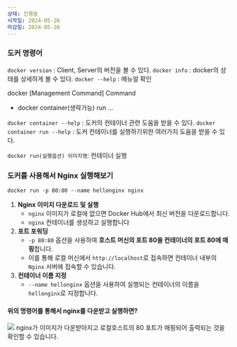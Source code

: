 ```yaml
---
상태: 진행중
시작일: 2024-05-26
마감일: 2024-05-26
---
```

### 도커 명령어
`docker version` : Client, Server의 버전을 볼 수 있다.
`docker info` : docker의 상태를 상세하게 볼 수 있다.
`docker --help` : 메뉴얼 확인

docker [Management Command] Command
- docker container(생략가능) run ...

`docker container --help` : 도커의  컨테이너 관련 도움을 받을 수 있다.
`docker container run --help` : 도커 컨테이너를 실행하기위한 여러가지 도움을 받을 수 있다.

`docker run(실행옵션) 이미지명`: 컨테이너 실행

### 도커를 사용해서 Nginx 실행해보기
`docker run -p 80:80 --name hellonginx nginx`
1. **Nginx 이미지 다운로드 및 실행**
	- `nginx` 이미지가 로컬에 없으면 Docker Hub에서 최신 버전을 다운로드합니다.
	- `nginx` 컨테이너를 생성하고 실행합니다
2. **포트 포워딩**
	- `-p 80:80` 옵션을 사용하여 **호스트 머신의 포트 80을 컨테이너의 포트 80에 매핑**합니다. 
	- 이를 통해 로컬 머신에서 `http://localhost`로 접속하면 컨테이너 내부의 `Nginx` 서버에 접속할 수 있습니다.
3. **컨테이너 이름 지정**
	- `--name hellonginx` 옵션을 사용하여 실행되는 컨테이너의 이름을 `hellonginx`로 지정합니다.

#### 위의 명령어를 통해서 nginx를 다운받고 실행하면?
![](https://i.imgur.com/PpxEWWG.png)
nginx가 이미지가 다운받아지고 로컬호스트의 80 포트가 매핑되어 출력되는 것을 확인할 수 있습니다.